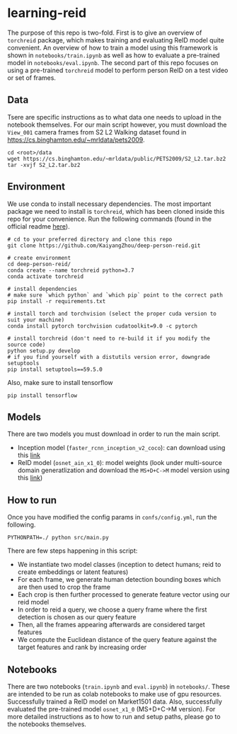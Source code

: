 # learning-reid

The purpose of this repo is two-fold. First is to give an overview of `torchreid` package, which makes training and evaluating ReID model quite convenient. An overview of how to train a model using this framework is shown in `notebooks/train.ipynb` as well as how to evaluate a pre-trained model in `notebooks/eval.ipynb`. The second part of this repo focuses on using a pre-trained `torchreid` model to perform person ReID on a test video or set of frames.


## Data

Tsere are specific instructions as to what data one needs to upload in the notebook themselves. For our main script however, you must download the `View_001` camera frames from S2 L2 Walking dataset found in https://cs.binghamton.edu/~mrldata/pets2009.

    cd <root>/data
    wget https://cs.binghamton.edu/~mrldata/public/PETS2009/S2_L2.tar.bz2
    tar -xvjf S2_L2.tar.bz2


## Environment

We use conda to install necessary dependencies. The most important package we need to install is `torchreid`, which has been cloned inside this repo for your convenience. Run the following commands (found in the official readme [here](https://github.com/KaiyangZhou/deep-person-reid)).

    # cd to your preferred directory and clone this repo
    git clone https://github.com/KaiyangZhou/deep-person-reid.git

    # create environment
    cd deep-person-reid/
    conda create --name torchreid python=3.7
    conda activate torchreid

    # install dependencies
    # make sure `which python` and `which pip` point to the correct path
    pip install -r requirements.txt

    # install torch and torchvision (select the proper cuda version to suit your machine)
    conda install pytorch torchvision cudatoolkit=9.0 -c pytorch

    # install torchreid (don't need to re-build it if you modify the source code)
    python setup.py develop
    # if you find yourself with a distutils version error, downgrade setuptools
    pip install setuptools==59.5.0


Also, make sure to install tensorflow

    pip install tensorflow


## Models

There are two models you must download in order to run the main script.

- Inception model (`faster_rcnn_inception_v2_coco`): can download using this [link](http://download.tensorflow.org/models/object_detection/faster_rcnn_inception_v2_coco_2018_01_28.tar.gz)
- ReID model (`osnet_ain_x1_0`): model weights (look under multi-source domain generatlization and download the `MS+D+C->M` model version using this [link](https://kaiyangzhou.github.io/deep-person-reid/MODEL_ZOO.html))


## How to run

Once you have modified the config params in `confs/config.yml`, run the following.

    PYTHONPATH=./ python src/main.py


There are few steps happening in this script:
- We instantiate two model classes (inception to detect humans; reid to create embeddings or latent features)
- For each frame, we generate human detection bounding boxes which are then used to crop the frame
- Each crop is then further processed to generate feature vector using our reid model
- In order to reid a query, we choose a query frame where the first detection is chosen as our query feature
- Then, all the frames appearing afterwards are considered target features
- We compute the Euclidean distance of the query feature against the target features and rank by increasing order


## Notebooks

There are two notebooks (`train.ipynb` and `eval.ipynb`) in `notebooks/`. These are intended to be run as colab notebooks to make use of gpu resources. Successfully trained a ReID model on Market1501 data. Also, successfully evaluated the pre-trained model `osnet_x1_0` (MS+D+C->M version). For more detailed instructions as to how to run and setup paths, please go to the notebooks themselves.